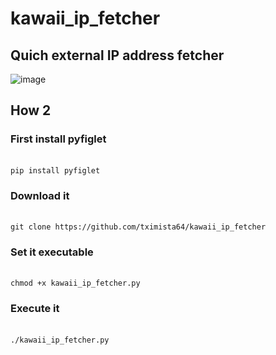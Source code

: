 # kawaii_ip_fetcher
<h2>Quich external IP address fetcher</h2>


![image](https://github.com/tximista64/kawaii_ip_fetcher/assets/91343277/014d7671-666e-48fa-82c0-83631bbecbc9)


<h2>How 2</h2>
<h3>First install pyfiglet </h3><br />
<code>pip install pyfiglet</code>
<h3>Download it</h3><br />
<code>git clone https://github.com/tximista64/kawaii_ip_fetcher</code>

<h3>Set it executable</h3><br />
<code>chmod +x kawaii_ip_fetcher.py</code> 

<h3>Execute it</h3><br />
<code>./kawaii_ip_fetcher.py</code>

